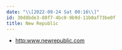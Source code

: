 ```yaml
---
date: "\\[2022-09-24 Sat 00:16\\]"
id: 30d8bde3-80f7-4bc0-9b9d-11b0af73be0f
title: New Republic
---
```


- <http:www.newrepublic.com>
